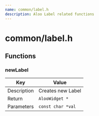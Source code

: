 ```yaml
---
name: common/label.h
description: Aloo Label related functions
---
```


# common/label.h

## Functions

### newLabel

| Key | Value |
|--|---|
| Description | Creates new Label |
| Return | `AlooWidget *`|
| Parameters |  `const char *val` |
